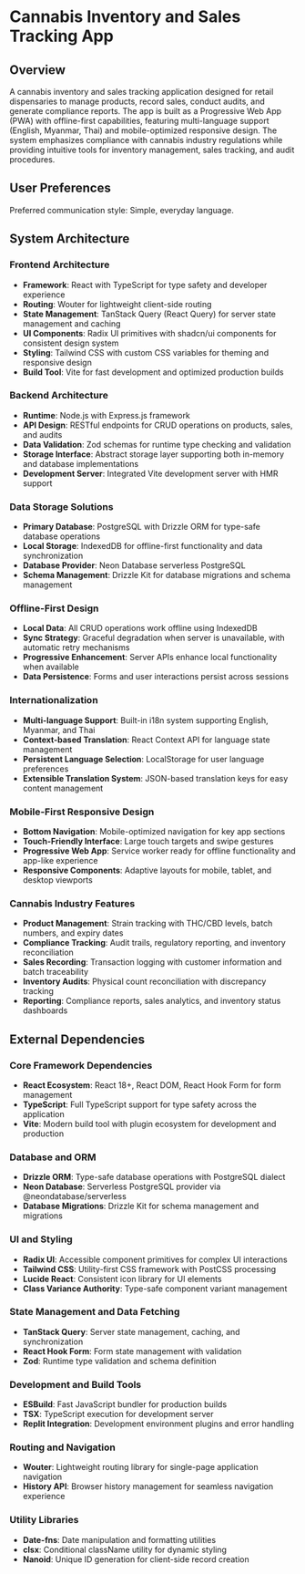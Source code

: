 # Cannabis Inventory and Sales Tracking App

## Overview

A cannabis inventory and sales tracking application designed for retail dispensaries to manage products, record sales, conduct audits, and generate compliance reports. The app is built as a Progressive Web App (PWA) with offline-first capabilities, featuring multi-language support (English, Myanmar, Thai) and mobile-optimized responsive design. The system emphasizes compliance with cannabis industry regulations while providing intuitive tools for inventory management, sales tracking, and audit procedures.

## User Preferences

Preferred communication style: Simple, everyday language.

## System Architecture

### Frontend Architecture
- **Framework**: React with TypeScript for type safety and developer experience
- **Routing**: Wouter for lightweight client-side routing
- **State Management**: TanStack Query (React Query) for server state management and caching
- **UI Components**: Radix UI primitives with shadcn/ui components for consistent design system
- **Styling**: Tailwind CSS with custom CSS variables for theming and responsive design
- **Build Tool**: Vite for fast development and optimized production builds

### Backend Architecture
- **Runtime**: Node.js with Express.js framework
- **API Design**: RESTful endpoints for CRUD operations on products, sales, and audits
- **Data Validation**: Zod schemas for runtime type checking and validation
- **Storage Interface**: Abstract storage layer supporting both in-memory and database implementations
- **Development Server**: Integrated Vite development server with HMR support

### Data Storage Solutions
- **Primary Database**: PostgreSQL with Drizzle ORM for type-safe database operations
- **Local Storage**: IndexedDB for offline-first functionality and data synchronization
- **Database Provider**: Neon Database serverless PostgreSQL
- **Schema Management**: Drizzle Kit for database migrations and schema management

### Offline-First Design
- **Local Data**: All CRUD operations work offline using IndexedDB
- **Sync Strategy**: Graceful degradation when server is unavailable, with automatic retry mechanisms
- **Progressive Enhancement**: Server APIs enhance local functionality when available
- **Data Persistence**: Forms and user interactions persist across sessions

### Internationalization
- **Multi-language Support**: Built-in i18n system supporting English, Myanmar, and Thai
- **Context-based Translation**: React Context API for language state management
- **Persistent Language Selection**: LocalStorage for user language preferences
- **Extensible Translation System**: JSON-based translation keys for easy content management

### Mobile-First Responsive Design
- **Bottom Navigation**: Mobile-optimized navigation for key app sections
- **Touch-Friendly Interface**: Large touch targets and swipe gestures
- **Progressive Web App**: Service worker ready for offline functionality and app-like experience
- **Responsive Components**: Adaptive layouts for mobile, tablet, and desktop viewports

### Cannabis Industry Features
- **Product Management**: Strain tracking with THC/CBD levels, batch numbers, and expiry dates
- **Compliance Tracking**: Audit trails, regulatory reporting, and inventory reconciliation
- **Sales Recording**: Transaction logging with customer information and batch traceability
- **Inventory Audits**: Physical count reconciliation with discrepancy tracking
- **Reporting**: Compliance reports, sales analytics, and inventory status dashboards

## External Dependencies

### Core Framework Dependencies
- **React Ecosystem**: React 18+, React DOM, React Hook Form for form management
- **TypeScript**: Full TypeScript support for type safety across the application
- **Vite**: Modern build tool with plugin ecosystem for development and production

### Database and ORM
- **Drizzle ORM**: Type-safe database operations with PostgreSQL dialect
- **Neon Database**: Serverless PostgreSQL provider via @neondatabase/serverless
- **Database Migrations**: Drizzle Kit for schema management and migrations

### UI and Styling
- **Radix UI**: Accessible component primitives for complex UI interactions
- **Tailwind CSS**: Utility-first CSS framework with PostCSS processing
- **Lucide React**: Consistent icon library for UI elements
- **Class Variance Authority**: Type-safe component variant management

### State Management and Data Fetching
- **TanStack Query**: Server state management, caching, and synchronization
- **React Hook Form**: Form state management with validation
- **Zod**: Runtime type validation and schema definition

### Development and Build Tools
- **ESBuild**: Fast JavaScript bundler for production builds
- **TSX**: TypeScript execution for development server
- **Replit Integration**: Development environment plugins and error handling

### Routing and Navigation
- **Wouter**: Lightweight routing library for single-page application navigation
- **History API**: Browser history management for seamless navigation experience

### Utility Libraries
- **Date-fns**: Date manipulation and formatting utilities
- **clsx**: Conditional className utility for dynamic styling
- **Nanoid**: Unique ID generation for client-side record creation